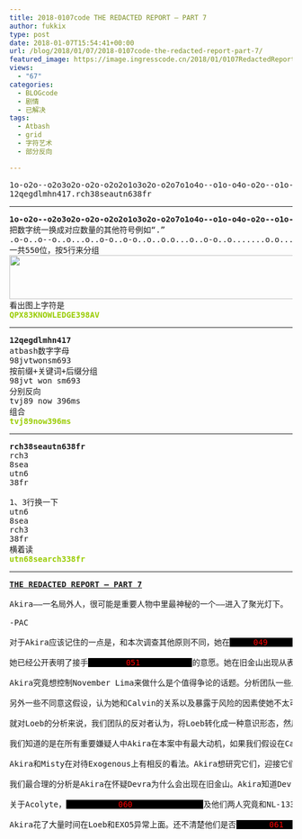 ```yaml
---
title: 2018-0107code THE REDACTED REPORT – PART 7
author: fukkix
type: post
date: 2018-01-07T15:54:41+00:00
url: /blog/2018/01/07/2018-0107code-the-redacted-report-part-7/
featured_image: https://image.ingresscode.cn/2018/01/0107RedactedReport7-1.png?x-oss-process=image/resize,m_fill,w_700,h_220
views:
  - "67"
categories:
  - BLOGcode
  - 剧情
  - 已解决
tags:
  - Atbash
  - grid
  - 字符艺术
  - 部分反向

---
```

<pre>1o-o2o--o2o3o2o-o2o-o2o2o1o3o2o-o2o7o1o4o--o1o-o4o-o2o--o1o-o3o-o3o-o4O2o3oo3o1|3|2\1/2|3|4|1|1/2|\2|1o3o1|7|1|4|4|2\2o5|7|1|3o1|3|2/1\1|3||3|1O--o4O4o-o3oo2OO3|1\1|1|3|1o3o3o1|4O-o2|3O1|2-o1O-o3oo3o--O2o-o2o---oo3oo3O1|6/1\2|3|4|1|1\2|2\|1o3o2\1/1\1/2|4|4|2/2o3|1|7|4/2|3|1|3|1\1/2o-O\1o5o3o2o-o2o-o2o2o1o3o2o-o4o3o3O---oo--o1o-o4o-o2o--o1o-o4o4o-o2o3o2o2
12qegdlmhn417.rch38seautn638fr
<!--more--></pre>

* * *

<pre><strong>1o-o2o--o2o3o2o-o2o-o2o2o1o3o2o-o2o7o1o4o--o1o-o4o-o2o--o1o-o3o-o3o-o4O2o3oo3o1|3|2\1/2|3|4|1|1/2|\2|1o3o1|7|1|4|4|2\2o5|7|1|3o1|3|2/1\1|3||3|1O--o4O4o-o3oo2OO3|1\1|1|3|1o3o3o1|4O-o2|3O1|2-o1O-o3oo3o--O2o-o2o---oo3oo3O1|6/1\2|3|4|1|1\2|2\|1o3o2\1/1\1/2|4|4|2/2o3|1|7|4/2|3|1|3|1\1/2o-O\1o5o3o2o-o2o-o2o2o1o3o2o-o4o3o3O---oo--o1o-o4o-o2o--o1o-o4o4o-o2o3o2o2</strong>
把数字统一换成对应数量的其他符号例如“.”
.o-o..o--o..o...o..o-o..o-o..o..o.o...o..o-o..o.......o.o....o--o.o-o....o-o..o--o.o-o...o-o...o-o....O..o...oo...o.|...|..\./..|...|....|.|./..|\..|.o...o.|.......|.|....|....|..\..o.....|.......|.|...o.|...|../.\.|...||...|.O--o....O....o-o...oo..OO...|.\.|.|...|.o...o...o.|....O-o..|...O.|..-o.O-o...oo...o--O..o-o..o---oo...oo...O.|....../.\..|...|....|.|.\..|..\|.o...o..\./.\./..|....|....|../..o...|.|.......|..../..|...|.|...|.\./..o-O\.o.....o...o..o-o..o-o..o..o.o...o..o-o....o...o...O---oo--o.o-o....o-o..o--o.o-o....o....o-o..o...o..o..
一共550位，按5行来分组
<a href="https://image.ingresscode.cn/2018/01/20180110100124.png"><img class="alignnone size-full wp-image-1360" src="https://image.ingresscode.cn/2018/01/20180110100124.png" alt="" width="884" height="78" srcset="https://image.ingresscode.cn/2018/01/20180110100124.png 884w, https://image.ingresscode.cn/2018/01/20180110100124.png?x-oss-process=image/resize,m_fill,w_300,h_26 300w, https://image.ingresscode.cn/2018/01/20180110100124.png?x-oss-process=image/resize,m_fill,w_768,h_68 768w" sizes="(max-width: 884px) 100vw, 884px" /></a>
看出图上字符是
<span style="color: #99cc00;"><strong>QPX83KNOWLEDGE398AV</strong></span></pre>

* * *

<pre><strong>12qegdlmhn417
</strong>atbash数字字母
98jvtwonsm693
按前缀+关键词+后缀分组
98jvt won sm693
分别反向
tvj89 now 396ms
组合<strong>
<span style="color: #99cc00;">tvj89now396ms</span></strong></pre>

* * *

<pre><strong>rch38seautn638fr
</strong>rch3
8sea
utn6
38fr

1、3行换一下
utn6
8sea
rch3
38fr
横着读<strong>
<span style="color: #99cc00;">utn68search338fr</span></strong></pre>

* * *

<pre><strong><a href="http://investigate.ingress.com/2018/01/07/the-redacted-report-part-7/">THE REDACTED REPORT – PART 7</a>

</strong>Akira——一名局外人，很可能是重要人物中里最神秘的一个——进入了聚光灯下。

-PAC

对于Akira应该记住的一点是，和本次调查其他原则不同，她在<span style="background-color: black; color: black;">00000<span style="color: #ff0000;">049</span>0000000 </span>期间没有出现，在<span style="background-color: black; color: black;">00000<span style="color: #ff0000;">050</span>0000 </span>事件中也没有直接参与（据我们所知）。从多种角度来看，她都是一名“局外人”。

她已经公开表明了接手<span style="background-color: black; color: black;">00000000<span style="color: #ff0000;">051</span>0000000000 </span>的意愿。她在旧金山出现从表面上来看是为了要控制NL-1331。该车在Niantic项目中用于<span style="background-color: black; color: black;">000000000000000<span style="color: #ff0000;">052</span>000000000000000000 </span>，是迄今为止November Lima库存中最受欢迎的研究对象。

Akira究竟想控制November Lima来做什么是个值得争论的话题。分析团队一些人认为，Akira要么杀了Calvin和Phillips，要么被他们俩杀了（通过<span style="background-color: black; color: black;">00000000<span style="color: #ff0000;">053</span>00000000 </span>），而且除了控制NL-1331外，她想把其他人逐出计划之外，也许是为了吸引Loeb到她的理念。

另外一些不同意这假设，认为她和Calvin的关系以及暴露于风险的因素使她不太可能成为嫌疑犯。问题在于冒险是否值得。分析还在进行。

就对Loeb的分析来说，我们团队的反对者认为，将Loeb转化成一种意识形态，然后利用其获取信息情报的可能性非常低。据说他无法解脱的<span style="background-color: black; color: black;">0000000<span style="color: #ff0000;">054</span>000000000 </span>和<span style="background-color: black; color: black;">0000<span style="color: #ff0000;">055</span>000000 </span>的心理残余物目前显然都是未知的。

我们知道的是在所有重要嫌疑人中Akira在本案中有最大动机，如果我们假设在Calvin和Phillips站在她和<span style="background-color: black; color: black;">00000000000<span style="color: #ff0000;">056</span>0000000000000 </span>之间的话。

Akira和Misty在对待Exogenous上有相反的看法。Akira想研究它们，迎接它们，希望它们<span style="background-color: black; color: black;">00000000000000000<span style="color: #ff0000;">057</span>0000000000000000000 </span>，而Misty视它们为<span style="background-color: black; color: black;">00000000000000<span style="color: #ff0000;">058</span>00000000000000000 </span>。

我们最合理的分析是Akira在怀疑Devra为什么会出现在旧金山。Akira知道Devra有理由希望Calvin和Phillips被杀，因为她被他们拒之<span style="background-color: black; color: black;">000000000<span style="color: #ff0000;">059</span>000000000 </span>之外。如果Akira是无辜的，她可能在观察Devra未来是不是该处理的潜在麻烦。

关于Acolyte，<span style="background-color: black; color: black;">00000000000<span style="color: #ff0000;">060</span>00000000000000 </span>及他们两人究竟和NL-1331怎样联系到一起的，Akira可能有也可能没有进一步的情报。我们不知道这两者之间的关系，这一点需要密切监视。

Akira花了大量时间在Loeb和EXO5异常上面。还不清楚他们是否<span style="background-color: black; color: black;">0000000<span style="color: #ff0000;">061</span>000000000 </span>或者试图利用彼此获取信息。Akira的优势在她知道Loeb至少一次（顿悟之夜时）通过ADA后门访问核心程序，虽说这已众所周知，但Akira的情报来源是未知的。我们不知道的是存不存在Loeb拥有权限的其他后门，并且加入Akira想通过它访问<span style="background-color: black; color: black;">0000000<span style="color: #ff0000;">062</span>00000000 </span>。


</pre>